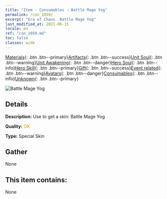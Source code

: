 ```yaml
---
title: "Item - Consumables - Battle Mage Yog"
permalink: /con_1059/
excerpt: "Era of Chaos  Battle Mage Yog"
last_modified_at: 2021-06-15
locale: en
ref: "con_1059.md"
toc: false
classes: wide
---
```

 [Materials](/Items/){: .btn .btn--primary}[Artifacts](/Items/Artifacts/){: .btn .btn--success}[Unit Soul](/Items/UnitSoul/){: .btn .btn--warning}[Unit Awakening](/Items/UnitAwakening/){: .btn .btn--danger}[Hero Soul](/Items/HeroSoul/){: .btn .btn--info}[Hero Skill](/Items/HeroSkill/){: .btn .btn--primary}[Gift](/Items/Gift/){: .btn .btn--success}[Event related](/Items/Events/){: .btn .btn--warning}[Avatars](/Items/Avatars/){: .btn .btn--danger}[Consumables](/Items/Consumables/){: .btn .btn--info}[Unknown](/Items/Unknown/){: .btn .btn--primary}

 ![Battle Mage Yog](/images/h/h_Yog3.jpg)

## Details
 **Description:** Use to get a skin: Battle Mage Yog

 **Quality:** <span style="color: #FF8C00">OK</span>

 **Type:** Special Skin

## Gather

  None

## This item contains:

  None

